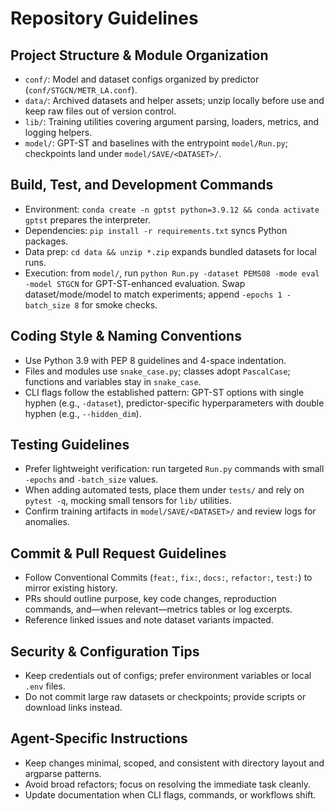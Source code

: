 # Repository Guidelines

## Project Structure & Module Organization
- `conf/`: Model and dataset configs organized by predictor (`conf/STGCN/METR_LA.conf`).
- `data/`: Archived datasets and helper assets; unzip locally before use and keep raw files out of version control.
- `lib/`: Training utilities covering argument parsing, loaders, metrics, and logging helpers.
- `model/`: GPT-ST and baselines with the entrypoint `model/Run.py`; checkpoints land under `model/SAVE/<DATASET>/`.

## Build, Test, and Development Commands
- Environment: `conda create -n gptst python=3.9.12 && conda activate gptst` prepares the interpreter.
- Dependencies: `pip install -r requirements.txt` syncs Python packages.
- Data prep: `cd data && unzip *.zip` expands bundled datasets for local runs.
- Execution: from `model/`, run `python Run.py -dataset PEMS08 -mode eval -model STGCN` for GPT-ST-enhanced evaluation. Swap dataset/mode/model to match experiments; append `-epochs 1 -batch_size 8` for smoke checks.

## Coding Style & Naming Conventions
- Use Python 3.9 with PEP 8 guidelines and 4-space indentation.
- Files and modules use `snake_case.py`; classes adopt `PascalCase`; functions and variables stay in `snake_case`.
- CLI flags follow the established pattern: GPT-ST options with single hyphen (e.g., `-dataset`), predictor-specific hyperparameters with double hyphen (e.g., `--hidden_dim`).

## Testing Guidelines
- Prefer lightweight verification: run targeted `Run.py` commands with small `-epochs` and `-batch_size` values.
- When adding automated tests, place them under `tests/` and rely on `pytest -q`, mocking small tensors for `lib/` utilities.
- Confirm training artifacts in `model/SAVE/<DATASET>/` and review logs for anomalies.

## Commit & Pull Request Guidelines
- Follow Conventional Commits (`feat:`, `fix:`, `docs:`, `refactor:`, `test:`) to mirror existing history.
- PRs should outline purpose, key code changes, reproduction commands, and—when relevant—metrics tables or log excerpts.
- Reference linked issues and note dataset variants impacted.

## Security & Configuration Tips
- Keep credentials out of configs; prefer environment variables or local `.env` files.
- Do not commit large raw datasets or checkpoints; provide scripts or download links instead.

## Agent-Specific Instructions
- Keep changes minimal, scoped, and consistent with directory layout and argparse patterns.
- Avoid broad refactors; focus on resolving the immediate task cleanly.
- Update documentation when CLI flags, commands, or workflows shift.
